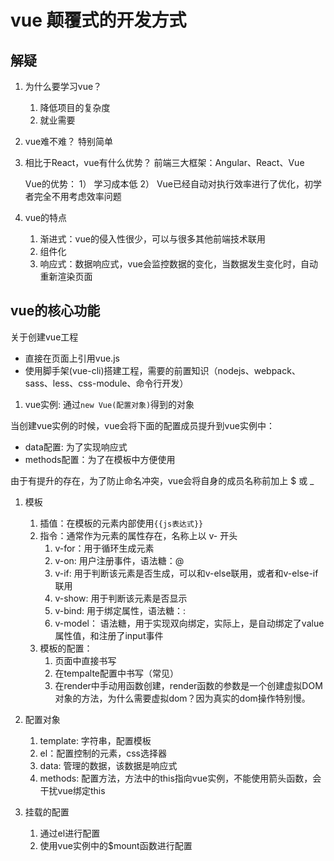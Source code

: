 # vue 颠覆式的开发方式

## 解疑

1. 为什么要学习vue？
    1) 降低项目的复杂度
    2) 就业需要

2. vue难不难？
    特别简单

3. 相比于React，vue有什么优势？
   前端三大框架：Angular、React、Vue

   Vue的优势：
   1） 学习成本低
   2） Vue已经自动对执行效率进行了优化，初学者完全不用考虑效率问题

4. vue的特点
    1) 渐进式：vue的侵入性很少，可以与很多其他前端技术联用
    2) 组件化
    3) 响应式：数据响应式，vue会监控数据的变化，当数据发生变化时，自动重新渲染页面

## vue的核心功能

关于创建vue工程
- 直接在页面上引用vue.js
- 使用脚手架(vue-cli)搭建工程，需要的前置知识（nodejs、webpack、sass、less、css-module、命令行开发）

1. vue实例: 通过``` new Vue(配置对象) ```得到的对象

当创建vue实例的时候，vue会将下面的配置成员提升到vue实例中：

- data配置: 为了实现响应式
- methods配置：为了在模板中方便使用


由于有提升的存在，为了防止命名冲突，vue会将自身的成员名称前加上 $ 或 _

1. 模板
   1. 插值：在模板的元素内部使用```{{js表达式}}```
   2. 指令：通常作为元素的属性存在，名称上以 v- 开头
      1. v-for：用于循环生成元素
      2. v-on: 用户注册事件，语法糖：@
      3. v-if: 用于判断该元素是否生成，可以和v-else联用，或者和v-else-if联用
      4. v-show: 用于判断该元素是否显示
      5. v-bind: 用于绑定属性，语法糖：:
      6. v-model： 语法糖，用于实现双向绑定，实际上，是自动绑定了value属性值，和注册了input事件
   3. 模板的配置：
      1. 页面中直接书写
      2. 在tempalte配置中书写（常见）
      3. 在render中手动用函数创建，render函数的参数是一个创建虚拟DOM对象的方法，为什么需要虚拟dom？因为真实的dom操作特别慢。

2. 配置对象
   1. template: 字符串，配置模板
   2. el：配置控制的元素，css选择器
   3. data: 管理的数据，该数据是响应式
   4. methods: 配置方法，方法中的this指向vue实例，不能使用箭头函数，会干扰vue绑定this


3. 挂载的配置
   1. 通过el进行配置
   2. 使用vue实例中的$mount函数进行配置
